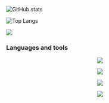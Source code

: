 ![GitHub stats](https://githubreadmestats-wshoheis-projects.vercel.app/api?username=WShohei&show_icons=true&theme=vue-dark)

![Top Langs](https://githubreadmestats-wshoheis-projects.vercel.app/api/top-langs/?username=WShohei&layout=compact&theme=vue-dark&card_width=400px)

![](http://github-profile-summary-cards.vercel.app/api/cards/profile-details?username=WShohei&theme=solarized_dark)

### Languages and tools

<p align="center">
  <!-- プログラミング言語 -->
  <a href="https://skillicons.dev">
    <img src="https://skillicons.dev/icons?i=py,rust,typescript,js,go,java,c,cpp,php" />
  </a>
</p>

<p align="center">
  <!-- フレームワーク & ライブラリ -->
  <a href="https://skillicons.dev">
    <img src="https://skillicons.dev/icons?i=django,flask,laravel,react,next,tailwind,html,css,vite" />
  </a>
</p>

<p align="center">
  <!-- データベース -->
  <a href="https://skillicons.dev">
    <img src="https://skillicons.dev/icons?i=sqlite,mysql,mongodb,postgresql" />
  </a>
</p>

<p align="center">
  <!-- インフラ & ツール -->
  <a href="https://skillicons.dev">
    <img src="https://skillicons.dev/icons?i=nginx,git,github,vscode,docker,kubernetes,aws,gcp,cloudflare,grafana" />
  </a>
</p>
